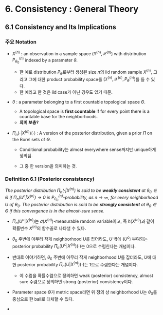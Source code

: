 # 6. Consistency : General Theory

## 6.1 Consistency and Its Implications

### 주요 Notation

* $X^{(n)}$ : an observation in a sample space $(\mathfrak X^{(n)}, \mathscr X^{(n)})$ with distribution $P_{\theta_0}^{(n)}$ indexed by a parameter $\theta$.

  * 한 예로 distribution $P_\theta$로부터 생성된 size $n$의 iid random sample $X^{(n)}$, 그리고 그에 대한 product probability space를 $(\mathfrak X^{(n)}, \mathscr X^{(n)}, P_\theta^{(n)})$를 들 수 있다.
  * 한 예라고 한 것은 iid case가 아닌 경우도 있기 때문.

* $\theta$ : a parameter belonging to a first countable topological space $\Theta$.

  * A topological space is **first countable** if for every point there is a countable base for the neighborhoods.
  * **의미 보충?**

* $\Pi_n( \cdot \vert X^{(n)})(\cdot)$ : A version of the posterior distribution, given a prior $\Pi$ on the Borel sets of $\Theta$.

  * Conditional probability는 almost everywhere sense까지만 unique하게 정의됨.

  * 그 중 한 version을 의미하는 것.

    

### Definition 6.1 (Posterior consistency)

*The posterior distribution $\Pi_n(·| X^{(n)})$ is said to be **weakly consistent** at $\theta_0 \in \Theta$ if $\Pi_n(U^c| X^{(n)}) \to 0$ in $P_{\theta_0}^{(n)}$-probability, as $n \to \infty$, for every neighborhood $U$ of $\theta_0$. The posterior distribution is said to be **strongly consistent** at $\theta_0 \in \Theta$ if this convergence is in the almost-sure sense.*

* $\Pi_n(U^c| X^{(n)})$는 $\sigma(X^{(n)})$-measurable random variable이고, 즉 $h(X^{(n)})$과 같이 확률변수 $X^{(n)}$의 함수꼴로 나타낼 수 있다.
* $\theta_0$ 주변에 아무리 작게 neighborhood $U$를 잡더라도, $U$ 밖에 ($U^c$) 부여되는 posterior probability $\Pi_n( U^c| X^{(n)})(\cdot)$는 $0$으로 수렴한다는 개념이다.
* 반대로 이야기하면, $\theta_0$ 주변에 아무리 작게 neighborhood $U$를 잡더라도, $U$에 대한 posterior probability $\Pi_n( U| X^{(n)})(\cdot)$는 $1$으로 수렴한다는 개념이다.
  * 이 수렴을 확률수렴으로 정의하면 weak (posterior) consistency, almost sure 수렴으로 정의하면 strong (posterior) consistency이다.

* Parameter space $\Theta$가 metric space라면 위 정의 상 neighborhood $U$는 $\theta_0$를 중심으로 한 ball로 대체할 수 있다.
* 